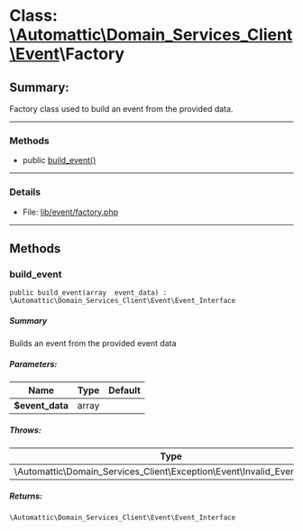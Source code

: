 # Class: [\Automattic](../namespaces/automattic.md)[\Domain_Services_Client](../namespaces/automattic-domain-services-client.md)[\Event](../namespaces/automattic-domain-services-client-event.md)\Factory

## Summary:

Factory class used to build an event from the provided data.


---

### Methods

* public [build_event()](#method_build_event)

---

### Details

* File: [lib/event/factory.php](../../lib/event/factory.php)

---

## Methods

<a id="method_build_event"></a>
### build_event

```
public build_event(array  event_data) : \Automattic\Domain_Services_Client\Event\Event_Interface
```

##### Summary

Builds an event from the provided event data

##### Parameters:

| Name | Type | Default |
|------|------|---------|
| **$event_data** | array |  |

##### Throws:

| Type | Description |
|------|-------------|
| \Automattic\Domain_Services_Client\Exception\Event\Invalid_Event_Name |  |

##### Returns:

```
\Automattic\Domain_Services_Client\Event\Event_Interface
```
